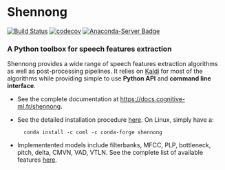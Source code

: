 # Shennong

[![Build Status](https://api.travis-ci.org/bootphon/shennong.svg?branch=master)](
https://travis-ci.org/bootphon/shennong)
[![codecov](https://codecov.io/gh/bootphon/shennong/branch/master/graph/badge.svg)](
https://codecov.io/gh/bootphon/shennong)
[![Anaconda-Server Badge](https://anaconda.org/coml/shennong/badges/version.svg)](
https://anaconda.org/coml/shennong)

### A Python toolbox for speech features extraction

Shennong provides a wide range of speech features extraction algorithms as well
as post-processing pipelines. It relies on [Kaldi](https://kaldi-asr.org) for
most of the algorithms while providing simple to use **Python API** and
**command line interface**.

* See the complete documentation at https://docs.cognitive-ml.fr/shennong.

* See the detailed installation procedure
  [here](https://docs.cognitive-ml.fr/shennong/installation.html). On
  Linux, simply have a:

        conda install -c coml -c conda-forge shennong

* Implementented models include filterbanks, MFCC, PLP, bottleneck, pitch,
  delta, CMVN, VAD, VTLN. See the complete list of available features
  [here](https://docs.cognitive-ml.fr/shennong/intro_features.html).
